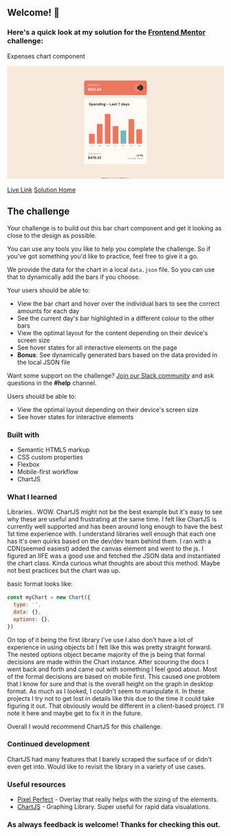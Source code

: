 ## Welcome! 👋

### Here's a quick look at my solution for the [Frontend Mentor](https://www.frontendmentor.io/home) challenge:

Expenses chart component

![My solution](./design/2022-06-17FrontendMentorExpensesChartComponent.png)

[Live Link](https://neenreva.github.io/expenses-chart-component-main/) [Solution Home](https://www.frontendmentor.io/challenges/expenses-chart-component-e7yJBUdjwt/hub/expenses-chart-component-JVqOmzPCbD)

## The challenge

Your challenge is to build out this bar chart component and get it looking as close to the design as possible.

You can use any tools you like to help you complete the challenge. So if you've got something you'd like to practice, feel free to give it a go.

We provide the data for the chart in a local `data.json` file. So you can use that to dynamically add the bars if you choose.

Your users should be able to:

- View the bar chart and hover over the individual bars to see the correct amounts for each day
- See the current day's bar highlighted in a different colour to the other bars
- View the optimal layout for the content depending on their device's screen size
- See hover states for all interactive elements on the page
- **Bonus**: See dynamically generated bars based on the data provided in the local JSON file

Want some support on the challenge? [Join our Slack community](https://www.frontendmentor.io/slack) and ask questions in the **#help** channel.

Users should be able to:

- View the optimal layout depending on their device's screen size
- See hover states for interactive elements

### Built with

- Semantic HTML5 markup
- CSS custom properties
- Flexbox
- Mobile-first workflow
- ChartJS

### What I learned

Libraries.. WOW. ChartJS might not be the best example but it's easy to see why these are useful and frustrating at the same time. I felt like ChartJS is currently well supported and has been around long enough to have the best 1st time experience with. I understand libraries well enough that each one has it's own quirks based on the dev/dev team behind them. I ran with a CDN(seemed easiest) added the canvas element and went to the js. I figured an IIFE was a good use and fetched the JSON data and instantiated the chart class. Kinda curious what thoughts are about this method. Maybe not best practices but the chart was up.

basic format looks like:

```js
const myChart = new Chart({
  type: '',
  data: {},
  options: {},
})
```

On top of it being the first library I've use I also don't have a lot of experience in using objects bit I felt like this was pretty straight forward. The nested options object became majority of the js being that formal decisions are made within the Chart instance. After scouring the docs I went back and forth and came out with something I feel good about. Most of the formal decisions are based on mobile first. This caused one problem that I know for sure and that is the overall height on the graph in desktop format. As much as I looked, I couldn't seem to manipulate it. In these projects I try not to get lost in details like this due to the time it could take figuring it out. That obviously would be different in a client-based project. I'll note it here and maybe get to fix it in the future. 

Overall I would recommend ChartJS for this challenge.

### Continued development

ChartJS had many features that I barely scraped the surface of or didn't even get into. Would like to revisit the library in a variety of use cases.

### Useful resources

- [Pixel Perfect](https://www.welldonecode.com/perfectpixel/) - Overlay that really helps with the sizing of the elements.
- [ChartJS](https://www.chartjs.org/docs/latest/) - Graphing Library. Super useful for rapid data visualations.

### As always feedback is welcome! Thanks for checking this out.
